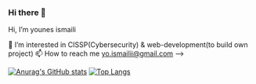 ### Hi there 👋
Hi, I’m younes ismaili

👀 I’m interested in CISSP(Cybersecurity) & web-development(to build own project)
📫 How to reach me yo.ismailii@gmail.com
-->

[![Anurag's GitHub stats](https://github-readme-stats.vercel.app/api?username=younes-ismaili)](https://github.com/younes-ismaili?tab=repositories)
[![Top Langs](https://github-readme-stats.vercel.app/api/top-langs/?username=younes-ismaili&layout=compact)](https://github.com/younes-ismaili?tab=repositories)




